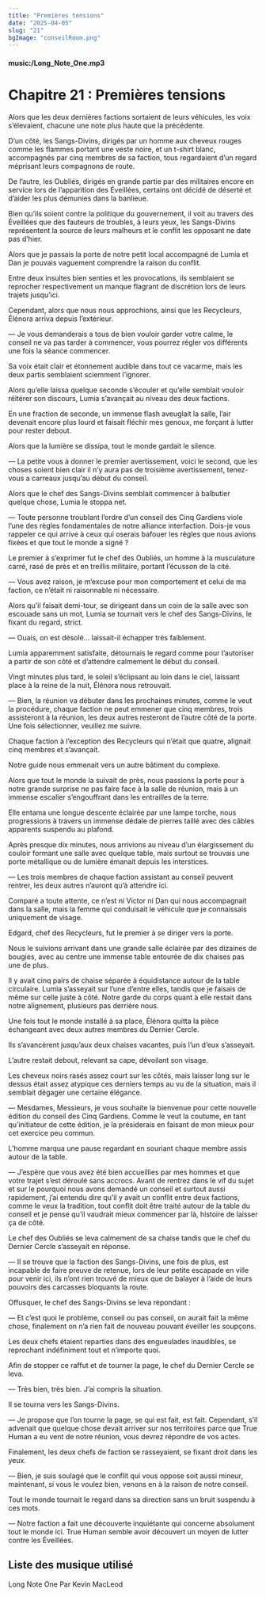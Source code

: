```yaml
---
title: "Premières tensions"
date: "2025-04-05"
slug: "21"
bgImage: "conseilRoom.png"
---
```


#### music:/Long_Note_One.mp3

# Chapitre 21 : Premières tensions

Alors que les deux dernières factions sortaient de leurs véhicules, les voix s’élevaient, chacune une note plus haute que la précédente.

D’un côté, les Sangs-Divins, dirigés par un homme aux cheveux rouges comme les flammes portant une veste noire, et un t-shirt blanc, accompagnés par cinq membres de sa faction, tous regardaient d’un regard méprisant leurs compagnons de route.

De l’autre, les Oubliés, dirigés en grande partie par des militaires encore en service lors de l’apparition des Éveillées, certains ont décidé de déserté et d’aider les plus démunies dans la banlieue.

Bien qu’ils soient contre la politique du gouvernement, il voit au travers des Éveillées que des fauteurs de troubles, à leurs yeux, les Sangs-Divins représentent la source de leurs malheurs et le conflit les opposant ne date pas d’hier.

Alors que je passais la porte de notre petit local accompagné de Lumia et Dan je pouvais vaguement comprendre la raison du conflit.

Entre deux insultes bien senties et les provocations, ils semblaient se reprocher respectivement un manque flagrant de discrétion lors de leurs trajets jusqu’ici.

Cependant, alors que nous nous approchions, ainsi que les Recycleurs, Élénora arriva depuis l’extérieur.

— Je vous demanderais a tous de bien vouloir garder votre calme, le conseil ne va pas tarder à commencer, vous pourrez régler vos différents une fois la séance commencer.

Sa voix était clair et étonnement audible dans tout ce vacarme, mais les deux partis semblaient sciemment l’ignorer.

Alors qu’elle laissa quelque seconde s’écouler et qu’elle semblait vouloir réitérer son discours, Lumia s’avançait au niveau des deux factions.

En une fraction de seconde, un immense flash aveuglait la salle, l’air devenait encore plus lourd et faisait fléchir mes genoux, me forçant à lutter pour rester debout.

Alors que la lumière se dissipa, tout le monde gardait le silence.

— La petite vous à donner le premier avertissement, voici le second, que les choses soient bien clair il n’y aura pas de troisième avertissement, tenez-vous a carreaux jusqu’au début du conseil.

Alors que le chef des Sangs-Divins semblait commencer à balbutier quelque chose, Lumia le stoppa net.

— Toute personne troublant l’ordre d’un conseil des Cinq Gardiens viole l’une des règles fondamentales de notre alliance interfaction. Dois-je vous rappeler ce qui arrive à ceux qui oserais bafouer les règles que nous avions fixées et que tout le monde a signé ?

Le premier à s’exprimer fut le chef des Oubliés, un homme à la musculature carré, rasé de près et en treillis militaire, portant l’écusson de la cité.

— Vous avez raison, je m’excuse pour mon comportement et celui de ma faction, ce n’était ni raisonnable ni nécessaire.

Alors qu’il faisait demi-tour, se dirigeant dans un coin de la salle avec son escouade sans un mot, Lumia se tournait vers le chef des Sangs-Divins, le fixant du regard, strict.

— Ouais, on est désolé… laissait-il échapper très faiblement.

Lumia apparemment satisfaite, détournais le regard comme pour l’autoriser a partir de son côté et d’attendre calmement le début du conseil.

Vingt minutes plus tard, le soleil s’éclipsant au loin dans le ciel, laissant place à la reine de la nuit, Élénora nous retrouvait.

— Bien, la réunion va débuter dans les prochaines minutes, comme le veut la procédure, chaque faction ne peut emmener que cinq membres, trois assisteront à la réunion, les deux autres resteront de l’autre côté de la porte. Une fois sélectionner, veuillez me suivre.

Chaque faction à l’exception des Recycleurs qui n’était que quatre, alignait cinq membres et s’avançait.

Notre guide nous emmenait vers un autre bâtiment du complexe.

Alors que tout le monde la suivait de près, nous passions la porte pour à notre grande surprise ne pas faire face à la salle de réunion, mais à un immense escalier s’engouffrant dans les entrailles de la terre.

Elle entama une longue descente éclairée par une lampe torche, nous progressions à travers un immense dédale de pierres taillé avec des câbles apparents suspendu au plafond.

Après presque dix minutes, nous arrivions au niveau d’un élargissement du couloir formant une salle avec quelque table, mais surtout se trouvais une porte métallique ou de lumière émanait depuis les interstices.

— Les trois membres de chaque faction assistant au conseil peuvent rentrer, les deux autres n’auront qu’à attendre ici.

Comparé a toute attente, ce n’est ni Victor ni Dan qui nous accompagnait dans la salle, mais la femme qui conduisait le véhicule que je connaissais uniquement de visage.

Edgard, chef des Recycleurs, fut le premier à se diriger vers la porte.

Nous le suivions arrivant dans une grande salle éclairée par des dizaines de bougies, avec au centre une immense table entourée de dix chaises pas une de plus.

Il y avait cinq pairs de chaise séparée à équidistance autour de la table circulaire. Lumia s’asseyait sur l’une d’entre elles, tandis que je faisais de même sur celle juste à côté.
Notre garde du corps quant à elle restait dans notre alignement, plusieurs pas derrière nous.

Une fois tout le monde installé à sa place, Élénora quitta la pièce échangeant avec deux autres membres du Dernier Cercle.

Ils s’avancèrent jusqu’aux deux chaises vacantes, puis l’un d’eux s’asseyait.

L’autre restait debout, relevant sa cape, dévoilant son visage.

Les cheveux noirs rasés assez court sur les côtés, mais laisser long sur le dessus était assez atypique ces derniers temps au vu de la situation, mais il semblait dégager une certaine élégance.

— Mesdames, Messieurs, je vous souhaite la bienvenue pour cette nouvelle édition du conseil des Cinq Gardiens. Comme le veut la coutume, en tant qu’initiateur de cette édition, je la présiderais en faisant de mon mieux pour cet exercice peu commun.

L’homme marqua une pause regardant en souriant chaque membre assis autour de la table.

— J’espère que vous avez été bien accueillies par mes hommes et que votre trajet s’est déroulé sans accrocs. Avant de rentrez dans le vif du sujet et sur le pourquoi nous avons demandé un conseil et surtout aussi rapidement, j’ai entendu dire qu’il y avait un conflit entre deux factions, comme le veux la tradition, tout conflit doit être traité autour de la table du conseil et je pense qu’il vaudrait mieux commencer par là, histoire de laisser ça de côté.

Le chef des Oubliés se leva calmement de sa chaise tandis que le chef du Dernier Cercle s’asseyait en réponse.

— Il se trouve que la faction des Sangs-Divins, une fois de plus, est incapable de faire preuve de retenue, lors de leur petite escapade en ville pour venir ici, ils n’ont rien trouvé de mieux que de balayer à l’aide de leurs pouvoirs des carcasses bloquants la route.

Offusquer, le chef des Sangs-Divins se leva répondant :

— Et c’est quoi le problème, conseil ou pas conseil, on aurait fait la même chose, finalement on n’a rien fait de nouveau pouvant éveiller les soupçons.

Les deux chefs étaient reparties dans des engueulades inaudibles, se reprochant indéfiniment tout et n’importe quoi.

Afin de stopper ce raffut et de tourner la page, le chef du Dernier Cercle se leva.

— Très bien, très bien. J’ai compris la situation.

Il se tourna vers les Sangs-Divins.

— Je propose que l’on tourne la page, se qui est fait, est fait. Cependant, s’il advenait que quelque chose devait arriver sur nos territoires parce que True Human a eu vent de notre réunion, vous devrez répondre de vos actes.

Finalement, les deux chefs de faction se rasseyaient, se fixant droit dans les yeux.

— Bien, je suis soulagé que le conflit qui vous oppose soit aussi mineur, maintenant, si vous le voulez bien, venons en à la raison de notre conseil.

Tout le monde tournait le regard dans sa direction sans un bruit suspendu à ces mots.

— Notre faction a fait une découverte inquiétante qui concerne absolument tout le monde ici. True Human semble avoir découvert un moyen de lutter contre les Éveillées.

## Liste des musique utilisé

Long Note One Par Kevin MacLeod